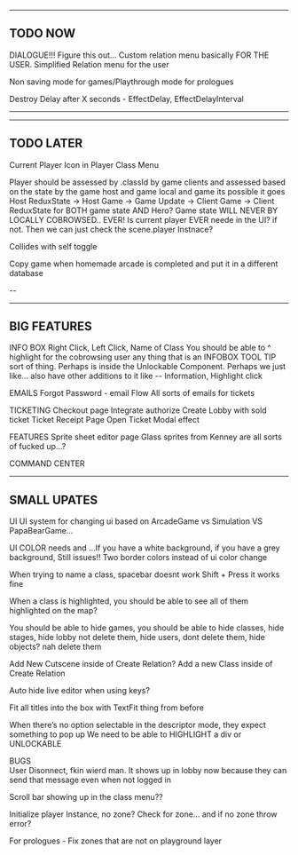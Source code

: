 ---------
TODO NOW
---------

DIALOGUE!!! Figure this out... Custom relation menu basically FOR THE USER. Simplified Relation menu for the user

Non saving mode for games/Playthrough mode for prologues
  
Destroy Delay after X seconds - EffectDelay, EffectDelayInterval

---
---------
TODO LATER
---------

Current Player Icon in Player Class Menu

Player should be assessed by .classId by game clients
and assessed based on the state by the game host and game local and game 
  its possible it goes Host ReduxState -> Host Game -> Game Update -> Client Game -> Client ReduxState
for BOTH game state AND Hero? Game state WILL NEVER BY LOCALLY COBROWSED.. EVER!
Is current player EVER neede in the UI? if not. Then we can just check the scene.player Instnace?

Collides with self toggle

Copy game when homemade arcade is completed and put it in a different database

--

---------
BIG FEATURES
---------

INFO BOX 
  Right Click, Left Click, Name of Class
  You should be able to ^ highlight for the cobrowsing user any thing that is an INFOBOX
  TOOL TIP sort of thing. Perhaps is inside the Unlockable Component. Perhaps we just like...
  also have other additions to it like -- Information, Highlight click

EMAILS
  Forgot Password - email Flow
  All sorts of emails for tickets

TICKETING
  Checkout page
    Integrate authorize
    Create Lobby with sold ticket
  Ticket Receipt Page
  Open Ticket Modal effect

FEATURES
  Sprite sheet editor page
      Glass sprites from Kenney are all sorts of fucked up...?

COMMAND CENTER

-----
SMALL UPATES
-----

UI
  UI system for changing ui based on ArcadeGame vs Simulation VS PapaBearGame...
  
  UI COLOR needs and ...If you have a white background, if you have a grey background, Still issues!! Two border colors instead of ui color change
  
  When trying to name a class, spacebar doesnt work
    Shift + Press it works fine
  
  When a class is highlighted, you should be able to see all of them highlighted on the map?
  
  You should be able to hide games, you should be able to hide classes, hide stages, hide lobby not delete them, hide users, dont delete them, hide objects? nah delete them
  
  Add New Cutscene inside of Create Relation? Add a new Class inside of Create Relation
  
  Auto hide live editor when using keys?
    
  Fit all titles into the box with TextFit thing from before

  When there’s no option selectable in the descriptor mode, they expect something to pop up 
  We need to be able to HIGHLIGHT a div or UNLOCKABLE

BUGS  
  User Disonnect, fkin wierd man. It shows up in lobby now because they can send that message even when not logged in 

  Scroll bar showing up in the class menu??

  Initialize player Instance, no zone? Check for zone… and if no zone throw error?

  For prologues - Fix zones that are not on playground layer 
